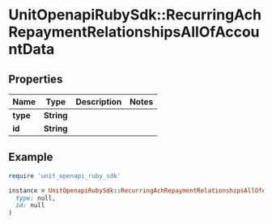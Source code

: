 # UnitOpenapiRubySdk::RecurringAchRepaymentRelationshipsAllOfAccountData

## Properties

| Name | Type | Description | Notes |
| ---- | ---- | ----------- | ----- |
| **type** | **String** |  |  |
| **id** | **String** |  |  |

## Example

```ruby
require 'unit_openapi_ruby_sdk'

instance = UnitOpenapiRubySdk::RecurringAchRepaymentRelationshipsAllOfAccountData.new(
  type: null,
  id: null
)
```

